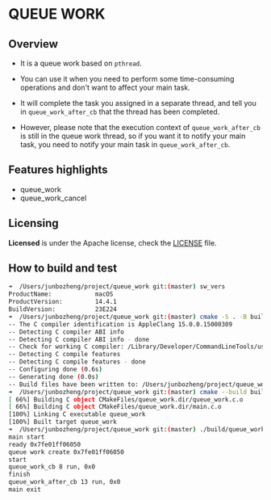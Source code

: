 # QUEUE WORK

## Overview
- It is a queue work based on `pthread`.

- You can use it when you need to perform some time-consuming operations and don't want to affect your main task.

- It will complete the task you assigned in a separate thread, and tell you in `queue_work_after_cb` that the thread has been completed.

- However, please note that the execution context of `queue_work_after_cb` is still in the queue work thread, so if you want it to notify your main task, you need to notify your main task in `queue_work_after_cb`.

## Features highlights
- queue_work
- queue_work_cancel

## Licensing

**Licensed** is under the Apache license, check the [LICENSE](./LICENSE) file.

## How to build and test
```bash
➜  /Users/junbozheng/project/queue_work git:(master) sw_vers
ProductName:            macOS
ProductVersion:         14.4.1
BuildVersion:           23E224
➜  /Users/junbozheng/project/queue_work git:(master) cmake -S . -B build
-- The C compiler identification is AppleClang 15.0.0.15000309
-- Detecting C compiler ABI info
-- Detecting C compiler ABI info - done
-- Check for working C compiler: /Library/Developer/CommandLineTools/usr/bin/cc - skipped
-- Detecting C compile features
-- Detecting C compile features - done
-- Configuring done (0.6s)
-- Generating done (0.0s)
-- Build files have been written to: /Users/junbozheng/project/queue_work/build
➜  /Users/junbozheng/project/queue_work git:(master) cmake --build build -j16
[ 66%] Building C object CMakeFiles/queue_work.dir/queue_work.c.o
[ 66%] Building C object CMakeFiles/queue_work.dir/main.c.o
[100%] Linking C executable queue_work
[100%] Built target queue_work
➜  /Users/junbozheng/project/queue_work git:(master) ./build/queue_work
main start
ready 0x7fe01ff06050
queue work create 0x7fe01ff06050
start
queue_work_cb 8 run, 0x0
finish
queue_work_after_cb 13 run, 0x0
main exit
```
